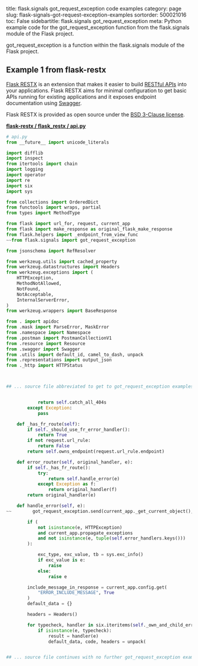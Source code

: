 title: flask.signals got_request_exception code examples
category: page
slug: flask-signals-got-request-exception-examples
sortorder: 500021016
toc: False
sidebartitle: flask.signals got_request_exception
meta: Python example code for the got_request_exception function from the flask.signals module of the Flask project.


got_request_exception is a function within the flask.signals module of the Flask project.


## Example 1 from flask-restx
[Flask RESTX](https://github.com/python-restx/flask-restx) is an
extension that makes it easier to build
[RESTful APIs](/application-programming-interfaces.html) into
your applications. Flask RESTX aims for minimal configuration to
get basic APIs running for existing applications and it exposes
endpoint documentation using [Swagger](https://swagger.io/).

Flask RESTX is provided as open source under the
[BSD  3-Clause license](https://github.com/python-restx/flask-restx/blob/master/LICENSE).

[**flask-restx / flask_restx / api.py**](https://github.com/python-restx/flask-restx/blob/master/flask_restx/./api.py)

```python
# api.py
from __future__ import unicode_literals

import difflib
import inspect
from itertools import chain
import logging
import operator
import re
import six
import sys

from collections import OrderedDict
from functools import wraps, partial
from types import MethodType

from flask import url_for, request, current_app
from flask import make_response as original_flask_make_response
from flask.helpers import _endpoint_from_view_func
~~from flask.signals import got_request_exception

from jsonschema import RefResolver

from werkzeug.utils import cached_property
from werkzeug.datastructures import Headers
from werkzeug.exceptions import (
    HTTPException,
    MethodNotAllowed,
    NotFound,
    NotAcceptable,
    InternalServerError,
)
from werkzeug.wrappers import BaseResponse

from . import apidoc
from .mask import ParseError, MaskError
from .namespace import Namespace
from .postman import PostmanCollectionV1
from .resource import Resource
from .swagger import Swagger
from .utils import default_id, camel_to_dash, unpack
from .representations import output_json
from ._http import HTTPStatus



## ... source file abbreviated to get to got_request_exception examples ...


            return self.catch_all_404s
        except Exception:
            pass

    def _has_fr_route(self):
        if self._should_use_fr_error_handler():
            return True
        if not request.url_rule:
            return False
        return self.owns_endpoint(request.url_rule.endpoint)

    def error_router(self, original_handler, e):
        if self._has_fr_route():
            try:
                return self.handle_error(e)
            except Exception as f:
                return original_handler(f)
        return original_handler(e)

    def handle_error(self, e):
~~        got_request_exception.send(current_app._get_current_object(), exception=e)

        if (
            not isinstance(e, HTTPException)
            and current_app.propagate_exceptions
            and not isinstance(e, tuple(self.error_handlers.keys()))
        ):

            exc_type, exc_value, tb = sys.exc_info()
            if exc_value is e:
                raise
            else:
                raise e

        include_message_in_response = current_app.config.get(
            "ERROR_INCLUDE_MESSAGE", True
        )
        default_data = {}

        headers = Headers()

        for typecheck, handler in six.iteritems(self._own_and_child_error_handlers):
            if isinstance(e, typecheck):
                result = handler(e)
                default_data, code, headers = unpack(


## ... source file continues with no further got_request_exception examples...

```

